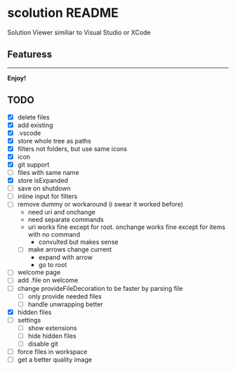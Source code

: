 # scolution README

Solution Viewer similiar to Visual Studio or XCode

## Featuress

---

**Enjoy!**

## TODO
- [x] delete files
- [x] add existing
- [x] .vscode
- [x] store whole tree as paths
- [x] filters not folders, but use same icons
- [x] icon
- [x] git support
- [ ] files with same name
- [x] store isExpanded
- [ ] save on shutdown
- [ ] inline input for filters
- [ ] remove dummy or workaround (i swear it worked before)
  - need uri and onchange
  -  need separate commands
  - uri works fine except for root. onchange works fine except for items with no command
    - convulted but makes sense
  - [ ] make arrows change current
    - expand with arrow
    - go to root
- [ ] welcome page
- [ ] add .file on welcome
- [ ] change provideFileDecoration to be faster by parsing file
  - [ ] only provide needed files
  - [ ] handle unwrapping better
- [x] hidden files
- [ ] settings
  - [ ] show extensions
  - [ ] hide hidden files
  - [ ] disable git
- [ ] force files in workspace
- [ ] get a better quality image
